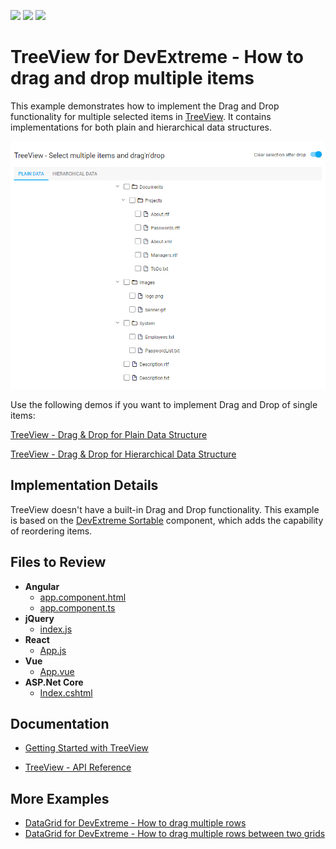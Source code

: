 <!-- default badges list -->
![](https://img.shields.io/endpoint?url=https://codecentral.devexpress.com/api/v1/VersionRange/555418630/22.1.6%2B)
[![](https://img.shields.io/badge/Open_in_DevExpress_Support_Center-FF7200?style=flat-square&logo=DevExpress&logoColor=white)](https://supportcenter.devexpress.com/ticket/details/T1123138)
[![](https://img.shields.io/badge/📖_How_to_use_DevExpress_Examples-e9f6fc?style=flat-square)](https://docs.devexpress.com/GeneralInformation/403183)
<!-- default badges end -->
# TreeView for DevExtreme - How to drag and drop multiple items

This example demonstrates how to implement the Drag and Drop functionality for multiple selected items in [TreeView](https://js.devexpress.com/Documentation/Guide/UI_Components/TreeView/Getting_Started_with_TreeView/). It contains implementations for both plain and hierarchical data structures.

<div align="center"><img alt="TreeView for DevExtreme - How to drag and drop multiple items" src="treeview-select-multiple-items.png" /></div>

Use the following demos if you want to implement Drag and Drop of single items:

[TreeView - Drag & Drop for Plain Data Structure](https://js.devexpress.com/Demos/WidgetsGallery/Demo/TreeView/DragAndDropPlainDataStructure/jQuery/Light/)

[TreeView - Drag & Drop for Hierarchical Data Structure](https://js.devexpress.com/Demos/WidgetsGallery/Demo/TreeView/DragAndDropHierarchicalDataStructure/jQuery/Light/)

## Implementation Details
TreeView doesn't have a built-in Drag and Drop functionality. This example is based on the [DevExtreme Sortable](https://js.devexpress.com/Documentation/ApiReference/UI_Components/dxSortable/) component, which adds the capability of reordering items.

## Files to Review

- **Angular**
    - [app.component.html](Angular/src/app/app.component.html)
    - [app.component.ts](Angular/src/app/app.component.ts)
- **jQuery**
    - [index.js](jQuery/src/index.js)
- **React**
    - [App.js](React/src/App.js)
- **Vue**
    - [App.vue](Vue/src/App.vue)
- **ASP.Net Core**    
    - [Index.cshtml](ASP.NET%20Core/Views/Home/Index.cshtml)

## Documentation

- [Getting Started with TreeView](https://js.devexpress.com/Documentation/Guide/UI_Components/TreeView/Getting_Started_with_TreeView/)

- [TreeView - API Reference](https://js.devexpress.com/Documentation/ApiReference/UI_Components/dxTreeView/)

## More Examples
- [DataGrid for DevExtreme - How to drag multiple rows](https://github.com/DevExpress-Examples/devextreme-datagrid-drag-multiple-rows)
- [DataGrid for DevExtreme - How to drag multiple rows between two grids](https://github.com/DevExpress-Examples/devextreme-datagrid-drag-multiple-rows-between-grids)
